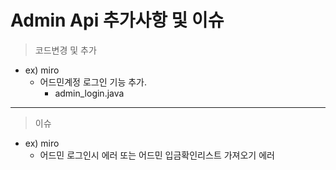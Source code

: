 # Admin Api 추가사항 및 이슈

> 코드변경 및 추가  
 - ex) miro
    - 어드민계정 로그인 기능 추가.
      - admin_login.java

-----------------------

> 이슈  
 - ex) miro
    - 어드민 로그인시 에러 또는 어드민 입금확인리스트 가져오기 에러
